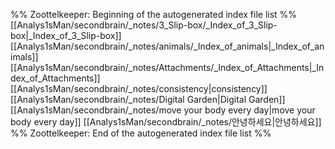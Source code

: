 %% Zoottelkeeper: Beginning of the autogenerated index file list  %%
 [[Analys1sMan/secondbrain/_notes/3_Slip-box/_Index_of_3_Slip-box|_Index_of_3_Slip-box]]
 [[Analys1sMan/secondbrain/_notes/animals/_Index_of_animals|_Index_of_animals]]
 [[Analys1sMan/secondbrain/_notes/Attachments/_Index_of_Attachments|_Index_of_Attachments]]
 [[Analys1sMan/secondbrain/_notes/consistency|consistency]]
 [[Analys1sMan/secondbrain/_notes/Digital Garden|Digital Garden]]
 [[Analys1sMan/secondbrain/_notes/move your body every day|move your body every day]]
 [[Analys1sMan/secondbrain/_notes/안녕하세요|안녕하세요]]
%% Zoottelkeeper: End of the autogenerated index file list  %%
